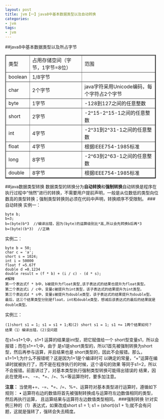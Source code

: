 ```yaml
---
layout: post
title: jvm【一】java8中基本数据类型以及自动转换
categories:
- jvm
tags:
- jvm
---
```

##java8中基本数据类型以及所占字节
<table style="width:98%" border="2">
	<tr>
		<td>类型</td>
		<td>占用存储空间（字节，1字节=8位）</td>
		<td>范围</td>
	</tr>
	<tr>
		<td>boolean</td>
		<td>1/8字节</td>
		<td></td>
	</tr>
	<tr>
		<td>char</td>
		<td>2个字节</td>
		<td>java字符采用Unicode编码，每个字符占2个字节</td>
	</tr>
	<tr>
		<td>byte</td>
		<td>1字节</td>
		<td>-128到127之间的任意整数 </td>
	</tr>
	<tr>
		<td>short</td>
		<td>2字节</td>
		<td>-2^15-2^15-1之间的任意整数 </td>
	</tr>
	<tr>
		<td>int</td>
		<td>4字节</td>
		<td>-2^31到2^31-1之间的任意整数</td>
	</tr>
	<tr>
		<td>float</td>
		<td>4字节</td>
		<td>根据IEEE754-1985标准 </td>
	</tr>
	<tr>
		<td>long</td>
		<td>8字节</td>
		<td>-2^63到2^63-1之间的任意整数</td>
	</tr>
	<tr>
		<td>double</td>
		<td>8字节</td>
		<td>根据IEEE754-1985标准</td>
	</tr>
</table>

##java数据类型转换
数据类型的转换分为**自动转换**和**强制转换**自动转换是程序在执行过程中“悄然”进行的转换，不需要用户提前声明，一般是从位数低的类型向位数高的类型转换；强制类型转换则必须在代码中声明，转换顺序不受限制。
###自动转换
实例一：
	
	byte b;
	b=3;
	b=(byte)b*3  //编译出错，因为(byte)的运算级别比*高,所以会先转换b后再*3
	b=(byte)(b*3)  //正确
实例二：
	 
	byte b = 50;
	char c = 'a';
	short s = 1024;
	int i = 50000
	float f =5.67f
	double d =0.1234
	double result = (f * b) + (i / c) - (d * s);
	#解释
	第一个表达式f * b中，b被提升为float类型,该子表达式的结果也提升为float类型。
    第二个表达式i / c中，变量c被提升为int类型，该子表达式的结果提升为int类型。
    第三个表达式d * s中，变量s被提升为double类型，该子表达式的结果提升为double型。
    最后，这三个结果类型分别是float，int和double类型，想减后该表达式的最后的结果就是double类型。
            
实例三：
	
	(1)short s1 = 1; s1 = s1 + 1;和(2) short s1 = 1; s1 += 1两个结果如何？ 
  	结果（1）编译出错，(2)没问题

在s1=s1+1;中，s1+1
运算的结果是int型，把它赋值给一个 short型变量s1，所以会报错；而在s1+=1;中，由于
是s1是short类型的，所以1首先被强制转换为short型，然后再参与运算，并且结果也是
short类型的，因此不会报错。那么，s1=1+1;为什么不报错呢？这是因为1+1是个编译时可
以确定的常量，“+”运算在编译时就被执行了，而不是在程序执行的时候，这个语句的效果
等同于s1=2，所以不会报错。前面讲过了，对基本类型执行强制类型转换可能得出错误的
结果，因此在使用+=、 -=、*=、/=、%=等运算符时，要多加注意。

**注意：**
当使用+=、-=、*=、/=、%=、运算符对基本类型进行运算时，遵循如下规则：
• 运算符右边的数值将首先被强制转换成与运算符左边数值相同的类型，然后再执行运算，
且运算结果与运算符左边数值类型相同。
###强制转换
针对实例三种的（1）表达式，如果改成short s1 = 1; s1 = (short)(s1 + 1);就不会有问题，这就是强转了，强转会失去精度。